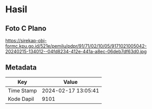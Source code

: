 # Hasil

## Foto C Plano

https://sirekap-obj-formc.kpu.go.id/521e/pemilu/pdpr/91/71/02/10/05/9171021005042-20240215-134012--04fd8234-412e-441a-a8ec-06deb7df63d0.jpg


## Metadata

| Key        | Value               |
| ---------- | ------------------- |
| Time Stamp | 2024-02-17 13:05:41 |
| Kode Dapil | 9101                |



